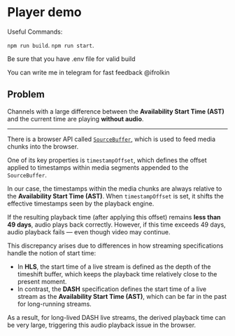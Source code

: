 # Player demo
Useful Commands:

`npm run build`.
`npm run start`.

Be sure that you have .env file for valid build

You can write me in telegram for fast feedback @ifrolkin

## Problem

Channels with a large difference between the **Availability Start Time (AST)** and the current time are playing **without audio**.

---

There is a browser API called [`SourceBuffer`](https://developer.mozilla.org/en-US/docs/Web/API/SourceBuffer), which is used to feed media chunks into the browser.

One of its key properties is `timestampOffset`, which defines the offset applied to timestamps within media segments appended to the `SourceBuffer`.

In our case, the timestamps within the media chunks are always relative to the **Availability Start Time (AST)**. When `timestampOffset` is set, it shifts the effective timestamps seen by the playback engine.

If the resulting playback time (after applying this offset) remains **less than 49 days**, audio plays back correctly. However, if this time exceeds 49 days, audio playback fails — even though video may continue.

This discrepancy arises due to differences in how streaming specifications handle the notion of start time:

- In **HLS**, the start time of a live stream is defined as the depth of the timeshift buffer, which keeps the playback time relatively close to the present moment.
- In contrast, the **DASH** specification defines the start time of a live stream as the **Availability Start Time (AST)**, which can be far in the past for long-running streams.

As a result, for long-lived DASH live streams, the derived playback time can be very large, triggering this audio playback issue in the browser.

